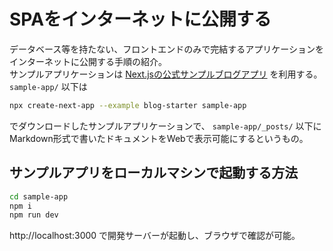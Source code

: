 # SPAをインターネットに公開する

データベース等を持たない、フロントエンドのみで完結するアプリケーションをインターネットに公開する手順の紹介。  
サンプルアプリケーションは [Next.jsの公式サンプルブログアプリ](https://github.com/vercel/next.js/tree/canary/examples/blog-starter) を利用する。  
`sample-app/` 以下は

```bash
npx create-next-app --example blog-starter sample-app
```

でダウンロードしたサンプルアプリケーションで、 `sample-app/_posts/` 以下にMarkdown形式で書いたドキュメントをWebで表示可能にするというもの。

## サンプルアプリをローカルマシンで起動する方法

```bash
cd sample-app
npm i
npm run dev
```

http://localhost:3000 で開発サーバーが起動し、ブラウザで確認が可能。

